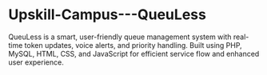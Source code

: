 # Upskill-Campus---QueuLess
QueuLess is a smart, user-friendly queue management system with real-time token updates, voice alerts, and priority handling. Built using PHP, MySQL, HTML, CSS, and JavaScript for efficient service flow and enhanced user experience.
